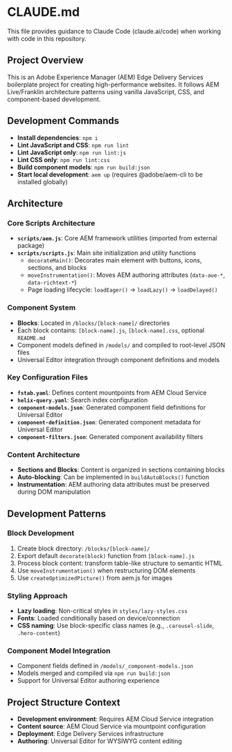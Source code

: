 # CLAUDE.md

This file provides guidance to Claude Code (claude.ai/code) when working with code in this repository.

## Project Overview

This is an Adobe Experience Manager (AEM) Edge Delivery Services boilerplate project for creating high-performance websites. It follows AEM Live/Franklin architecture patterns using vanilla JavaScript, CSS, and component-based development.

## Development Commands

- **Install dependencies**: `npm i`
- **Lint JavaScript and CSS**: `npm run lint`
- **Lint JavaScript only**: `npm run lint:js`
- **Lint CSS only**: `npm run lint:css`
- **Build component models**: `npm run build:json`
- **Start local development**: `aem up` (requires @adobe/aem-cli to be installed globally)

## Architecture

### Core Scripts Architecture
- **`scripts/aem.js`**: Core AEM framework utilities (imported from external package)
- **`scripts/scripts.js`**: Main site initialization and utility functions
  - `decorateMain()`: Decorates main element with buttons, icons, sections, and blocks
  - `moveInstrumentation()`: Moves AEM authoring attributes (`data-aue-*`, `data-richtext-*`)
  - Page loading lifecycle: `loadEager()` → `loadLazy()` → `loadDelayed()`

### Component System
- **Blocks**: Located in `/blocks/[block-name]/` directories
- Each block contains: `[block-name].js`, `[block-name].css`, optional `README.md`
- Component models defined in `/models/` and compiled to root-level JSON files
- Universal Editor integration through component definitions and models

### Key Configuration Files
- **`fstab.yaml`**: Defines content mountpoints from AEM Cloud Service
- **`helix-query.yaml`**: Search index configuration
- **`component-models.json`**: Generated component field definitions for Universal Editor
- **`component-definition.json`**: Generated component metadata for Universal Editor
- **`component-filters.json`**: Generated component availability filters

### Content Architecture
- **Sections and Blocks**: Content is organized in sections containing blocks
- **Auto-blocking**: Can be implemented in `buildAutoBlocks()` function
- **Instrumentation**: AEM authoring data attributes must be preserved during DOM manipulation

## Development Patterns

### Block Development
1. Create block directory: `/blocks/[block-name]/`
2. Export default `decorate(block)` function from `[block-name].js`
3. Process block content: transform table-like structure to semantic HTML
4. Use `moveInstrumentation()` when restructuring DOM elements
5. Use `createOptimizedPicture()` from aem.js for images

### Styling Approach
- **Lazy loading**: Non-critical styles in `styles/lazy-styles.css`
- **Fonts**: Loaded conditionally based on device/connection
- **CSS naming**: Use block-specific class names (e.g., `.carousel-slide`, `.hero-content`)

### Component Model Integration
- Component fields defined in `/models/_component-models.json`
- Models merged and compiled via `npm run build:json`
- Support for Universal Editor authoring experience

## Project Structure Context
- **Development environment**: Requires AEM Cloud Service integration
- **Content source**: AEM Cloud Service via mountpoint configuration
- **Deployment**: Edge Delivery Services infrastructure
- **Authoring**: Universal Editor for WYSIWYG content editing